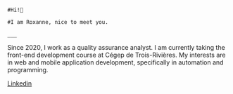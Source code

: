                                                                          #Hi!👋
                                                                         #I am Roxanne, nice to meet you.
                                                                         ___

Since 2020, I work as a quality assurance analyst. I am currently taking the front-end development course at Cégep de Trois-Rivières. My interests are in web and mobile application development, specifically in automation and programming.

[Linkedin](https://www.linkedin.com/in/roxanne-perron-97170917b/)


